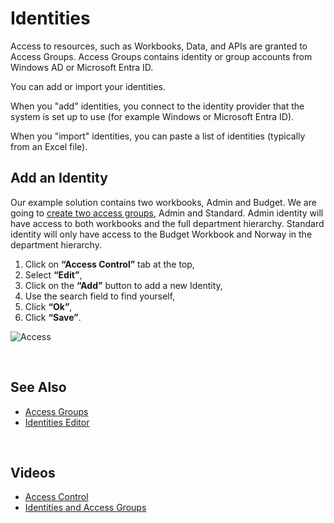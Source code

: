 
# Identities

Access to resources, such as Workbooks, Data, and APIs are granted to Access Groups. Access Groups contains identity or group accounts from Windows AD or Microsoft Entra ID.

You can add or import your identities.

When you "add" identities, you connect to the identity provider that the system is set up to use (for example Windows or Microsoft Entra ID).

When you "import" identities, you can paste a list of identities (typically from an Excel file).
<br/>

## Add an Identity

Our example solution contains two workbooks, Admin and Budget. We are going to [create two access groups](accessgroups.md), Admin and Standard. Admin identity will have access to both workbooks and the full department hierarchy. Standard identity will only have access to the Budget Workbook and Norway in the department hierarchy. 

1.	Click on **“Access Control”** tab at the top,
2.	Select **“Edit”**,
3.	Click on the **“Add”** button to add a new Identity, 
4.	Use the search field to find yourself, 
5.	Click **“Ok”**,
6.	Click **“Save”**.

![Access](https://profitbasedocs.blob.core.windows.net/images/user1.png)  





<br/>

## See Also 
* [Access Groups](accessgroups.md)
* [Identities Editor](../workbooks/components/accesscontrol/identitymanagement.md)
<br/>

## Videos

* [Access Control](../../videos/accesscontrol.md)
* [Identities and Access Groups](https://profitbasedocs.blob.core.windows.net/videos/Users%20and%20Permissions%20-%20Users%20and%20User%20Groups.mp4)
